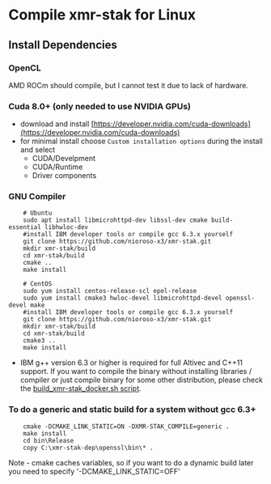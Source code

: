# Compile **xmr-stak** for Linux

## Install Dependencies

### OpenCL

AMD ROCm should compile, but I cannot test it due to lack of hardware.

### Cuda 8.0+ (only needed to use NVIDIA GPUs)

- download and install [https://developer.nvidia.com/cuda-downloads](https://developer.nvidia.com/cuda-downloads)
- for minimal install choose `Custom installation options` during the install and select
    - CUDA/Develpment
    - CUDA/Runtime
    - Driver components

### GNU Compiler
```
    # Ubuntu
    sudo apt install libmicrohttpd-dev libssl-dev cmake build-essential libhwloc-dev
    #install IBM developer tools or compile gcc 6.3.x yourself
    git clone https://github.com/nioroso-x3/xmr-stak.git
    mkdir xmr-stak/build
    cd xmr-stak/build
    cmake ..
    make install

    # CentOS
    sudo yum install centos-release-scl epel-release
    sudo yum install cmake3 hwloc-devel libmicrohttpd-devel openssl-devel make
    #install IBM developer tools or compile gcc 6.3.x yourself
    git clone https://github.com/nioroso-x3/xmr-stak.git
    mkdir xmr-stak/build
    cd xmr-stak/build
    cmake3 ..
    make install

```

- IBM g++ version 6.3 or higher is required for full Altivec and C++11 support. 
If you want to compile the binary without installing libraries / compiler or just compile binary for some other distribution, please check the [build_xmr-stak_docker.sh script](scripts/build_xmr-stak_docker/build_xmr-stak_docker.sh).

### To do a generic and static build for a system without gcc 6.3+
```
    cmake -DCMAKE_LINK_STATIC=ON -DXMR-STAK_COMPILE=generic .
    make install
    cd bin\Release
    copy C:\xmr-stak-dep\openssl\bin\* .
```
Note - cmake caches variables, so if you want to do a dynamic build later you need to specify '-DCMAKE_LINK_STATIC=OFF'
